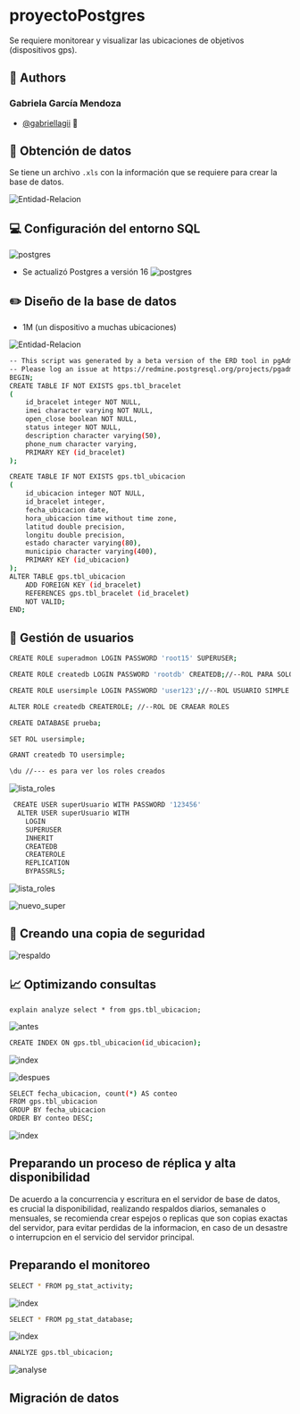 # proyectoPostgres
Se requiere monitorear y visualizar las ubicaciones de objetivos (dispositivos gps).

## 👧 Authors

### Gabriela García Mendoza

- [@gabriellagii](https://www.github.com/gabriellagii) 🌻

## 📝 Obtención de datos

Se tiene un archivo `.xls` con la información que se requiere para crear la base de datos.

![Entidad-Relacion](imagenes/datos.PNG)

## 💻 Configuración del entorno SQL
![postgres](imagenes/postgres.PNG)

- Se actualizó Postgres a versión 16 
![postgres](imagenes/postgres1.PNG)

## ✏️ Diseño de la base de datos

- 1M (un dispositivo a muchas ubicaciones)
  
![Entidad-Relacion](imagenes/entidad_relacion.PNG)

```bash
-- This script was generated by a beta version of the ERD tool in pgAdmin 4.
-- Please log an issue at https://redmine.postgresql.org/projects/pgadmin4/issues/new if you find any bugs, including reproduction steps.
BEGIN;
CREATE TABLE IF NOT EXISTS gps.tbl_bracelet
(
    id_bracelet integer NOT NULL,
    imei character varying NOT NULL,
    open_close boolean NOT NULL,
    status integer NOT NULL,
    description character varying(50),
    phone_num character varying,
    PRIMARY KEY (id_bracelet)
);

CREATE TABLE IF NOT EXISTS gps.tbl_ubicacion
(
    id_ubicacion integer NOT NULL,
    id_bracelet integer,
    fecha_ubicacion date,
    hora_ubicacion time without time zone,
    latitud double precision,
    longitu double precision,
    estado character varying(80),
    municipio character varying(400),
    PRIMARY KEY (id_ubicacion)
);
ALTER TABLE gps.tbl_ubicacion
    ADD FOREIGN KEY (id_bracelet)
    REFERENCES gps.tbl_bracelet (id_bracelet)
    NOT VALID;
END;
````

## 👨 Gestión de usuarios
```bash
CREATE ROLE superadmon LOGIN PASSWORD 'root15' SUPERUSER;

CREATE ROLE createdb LOGIN PASSWORD 'rootdb' CREATEDB;//--ROL PARA SOLO CREAR BASE DE DATOS

CREATE ROLE usersimple LOGIN PASSWORD 'user123';//--ROL USUARIO SIMPLE

ALTER ROLE createdb CREATEROLE; //--ROL DE CRAEAR ROLES

CREATE DATABASE prueba;

SET ROL usersimple;

GRANT createdb TO usersimple;

\du //--- es para ver los roles creados
```
![lista_roles](imagenes/lista_roles.PNG)

```bash
 CREATE USER superUsuario WITH PASSWORD '123456' 
  ALTER USER superUsuario WITH 
    LOGIN
    SUPERUSER
    INHERIT
    CREATEDB
    CREATEROLE
    REPLICATION
    BYPASSRLS;
```
![lista_roles](imagenes/lista_roles.PNG)

![nuevo_super](imagenes/nuevo_super.PNG)

## 🔐 Creando una copia de seguridad

![respaldo](imagenes/resoaldo.PNG)

## 📈 Optimizando consultas

` explain analyze select * from gps.tbl_ubicacion; `

![antes](imagenes/analyze.jpeg)

```bash
CREATE INDEX ON gps.tbl_ubicacion(id_ubicacion);
```
![index](imagenes/index.PNG)

![despues](imagenes/despues.jpeg)

```bash
SELECT fecha_ubicacion, count(*) AS conteo
FROM gps.tbl_ubicacion
GROUP BY fecha_ubicacion
ORDER BY conteo DESC;
```
![index](imagenes/conteo_fechas.PNG)

## Preparando un proceso de réplica y alta disponibilidad

De acuerdo a la concurrencia y escritura en el servidor de  base de datos,  es crucial la disponibilidad, realizando respaldos diarios, semanales o mensuales,
se recomienda crear espejos o replicas que son copias exactas del servidor, para evitar perdidas de la informacion, en caso de un desastre o interrupcion en el servicio del servidor principal.

## Preparando el monitoreo
```bash
SELECT * FROM pg_stat_activity;
```
![index](imagenes/monitoreo.PNG)

```bash
SELECT * FROM pg_stat_database;
```
![index](imagenes/monitoreo1.PNG)

```bash
ANALYZE gps.tbl_ubicacion;
```
![analyse](imagenes/analyse1.PNG)
## Migración de datos
